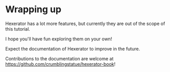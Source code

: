 # Wrapping up

Hexerator has a lot more features, but currently they are out of the scope of this tutorial.

I hope you'll have fun exploring them on your own!

Expect the documentation of Hexerator to improve in the future.

Contributions to the documentation are welcome at <https://github.com/crumblingstatue/hexerator-book>!

